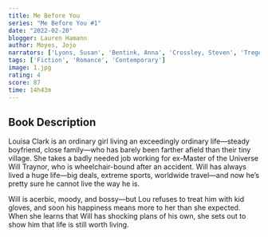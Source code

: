 ```yaml
---
title: Me Before You
series: "Me Before You #1" 
date: "2022-02-20"
blogger: Lauren Hamann
author: Moyes, Jojo
narrators: ['Lyons, Susan', 'Bentink, Anna', 'Crossley, Steven', 'Tregear, Alex', 'Wincott, Andrew', 'Lindsay, Owen']
tags: ['Fiction', 'Romance', 'Contemporary']
image: 1.jpg
rating: 4
score: 87
time: 14h43m
---
```



## Book Description

Louisa Clark is an ordinary girl living an exceedingly ordinary life—steady boyfriend, close family—who has barely been farther afield than their tiny village. She takes a badly needed job working for ex-Master of the Universe Will Traynor, who is wheelchair-bound after an accident. Will has always lived a huge life—big deals, extreme sports, worldwide travel—and now he’s pretty sure he cannot live the way he is.

Will is acerbic, moody, and bossy—but Lou refuses to treat him with kid gloves, and soon his happiness means more to her than she expected. When she learns that Will has shocking plans of his own, she sets out to show him that life is still worth living.